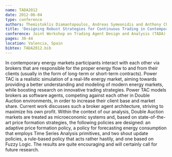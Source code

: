 ```yaml
---
name: TADA2012
date: 2012-06-04
type: conference
authors: Themistoklis Diamantopoulos, Andreas Symeonidis and Anthony Chrysopoulos
title: 'Designing Robust Strategies for Continuous Trading in Contemporary Power Markets'
conference: Joint Workshop on Trading Agent Design and Analysis (TADA) and Agent-Mediated Electronic Commerce (AMEC)
pages: 30-44
location: Valencia, Spain
bibtex: TADA2012.bib
---
```


In contemporary energy markets participants interact with each other via brokers that 
are responsible for the proper energy flow to and from their clients (usually in the 
form of long-term or short-term contracts). Power TAC is a realistic simulation of a 
real-life energy market, aiming towards providing a better understanding and modeling of 
modern energy markets, while boosting research on innovative trading strategies. Power 
TAC models brokers as software agents, competing against each other in Double Auction 
environments, in order to increase their client base and market share. Current work 
discusses such a broker agent architecture, striving to maximize his own profit. Within 
the context of our analysis, Double Auction markets are treated as microeconomic systems 
and, based on state-of-the-art price formation strategies, the following policies are 
designed: an adaptive price formation policy, a policy for forecasting energy 
consumption that employs Time Series Analysis primitives, and two shout update policies, 
a rule-based policy that acts rather hastily, and one based on Fuzzy Logic. The results 
are quite encouraging and will certainly call for future research.
